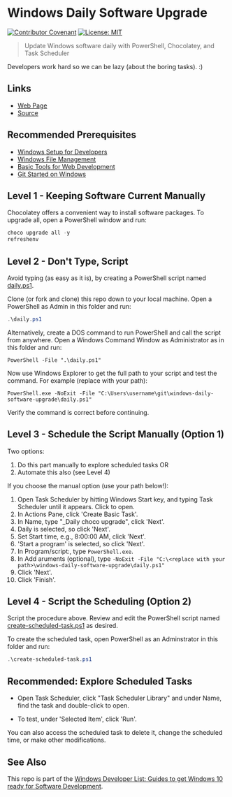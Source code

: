 # Windows Daily Software Upgrade

[![Contributor Covenant](https://img.shields.io/badge/Contributor%20Covenant-v1.4%20adopted-ff69b4.svg)](code-of-conduct.md)
[![License: MIT](https://img.shields.io/badge/License-MIT-green.svg)](https://opensource.org/licenses/MIT)

> Update Windows software daily with PowerShell, Chocolatey, and Task Scheduler

Developers work hard so we can be lazy (about the boring tasks). :)

## Links

- [Web Page](https://denisecase.github.io/windows-daily-software-upgrade/)
- [Source](https://github.com/denisecase/windows-daily-software-upgrade)

## Recommended Prerequisites

- [Windows Setup for Developers](https://github.com/denisecase/windows-setup)
- [Windows File Management](https://github.com/denisecase/windows-file-management)
- [Basic Tools for Web Development](https://github.com/denisecase/basic-tools-for-webdev)
- [Git Started on Windows](https://github.com/denisecase/git-started-windows)

## Level 1 - Keeping Software Current Manually

Chocolatey offers a convenient way to install software packages. To upgrade all, open a PowerShell window and run:

```PowerShell
choco upgrade all -y
refreshenv
```

## Level 2 - Don't Type, Script

Avoid typing (as easy as it is), by creating a PowerShell script named [daily.ps1](.\daily.ps1).

Clone (or fork and clone) this repo down to your local machine. Open a PowerShell as Admin in this folder and run:

```PowerShell
.\daily.ps1
```

Alternatively, create a DOS command to run PowerShell and call the script from anywhere. Open a Windows Command Window as Administrator as in this folder and run:

```DOS
PowerShell -File ".\daily.ps1"
```

Now use Windows Explorer to get the full path to your script and test the command. For example (replace with your path):

```DOS
PowerShell.exe -NoExit -File "C:\Users\username\git\windows-daily-software-upgrade\daily.ps1"
```

Verify the command is correct before continuing.

## Level 3 - Schedule the Script Manually (Option 1)

Two options:

1. Do this part manually to explore scheduled tasks OR
1. Automate this also (see Level 4)

If you choose the manual option (use your path below!):

1. Open Task Scheduler by hitting Windows Start key, and typing Task Scheduler until it appears. Click to open.
1. In Actions Pane, click 'Create Basic Task'.
1. In Name, type "_Daily choco upgrade", click 'Next'.
1. Daily is selected, so click 'Next'.
1. Set Start time, e.g., 8:00:00 AM, click 'Next'.
1. 'Start a program' is selected, so click 'Next'.
1. In Program/script:, type ```PowerShell.exe```.
1. In Add aruments (optional), type ```-NoExit -File "C:\<replace with your path>\windows-daily-software-upgrade\daily.ps1"```
1. Click 'Next'.
1. Click 'Finish'.

## Level 4 - Script the Scheduling (Option 2)

Script the procedure above. Review and edit the PowerShell script named [create-scheduled-task.ps1](.\create-scheduled-task.ps1) as desired.

To create the scheduled task, open PowerShell as an Adminstrator in this folder and run:

```PowerShell
.\create-scheduled-task.ps1
```

## Recommended: Explore Scheduled Tasks

- Open Task Scheduler, click "Task Scheduler Library" and under Name, find the task and double-click to open.

- To test, under 'Selected Item', click 'Run'.

You can also access the scheduled task to delete it, change the scheduled time, or make other modifications.

## See Also

This repo is part of the [Windows Developer List: Guides to get Windows 10 ready for Software Development](https://github.com/denisecase/windows-setup).
